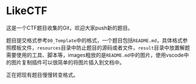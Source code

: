 # LikeCTF

这是一个CTF题目收集的Git，欢迎大家push新的题目。

题目提交格式参考`00_Template`中的格式，一个题目包括`README.md`，具体格式参照模板文件，`resources`目录中防止题目的源码或者文件，`result`目录中放置解题需要使用的工具、脚本等，images粗放的是`README.md`中的图片，使用vscode中的图片复制插件可以很简单的将图片插入到文档中。

正在把现有题目慢慢转变格式。